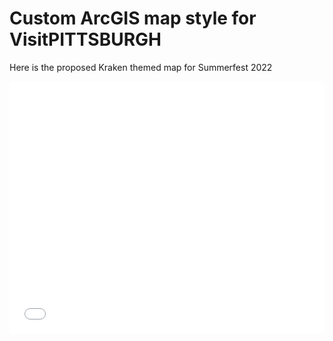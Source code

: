 # Custom ArcGIS map style for VisitPITTSBURGH

Here is the proposed Kraken themed map for Summerfest 2022

<style>.embed-container {position: relative; padding-bottom: 80%; height: 0; max-width: 100%;} .embed-container iframe, .embed-container object, .embed-container iframe{position: absolute; top: 0; left: 0; width: 100%; height: 100%;} small{position: absolute; z-index: 40; bottom: 0; margin-bottom: -15px;}</style><div class="embed-container"><iframe width="500" height="400" frameborder="0" scrolling="no" marginheight="0" marginwidth="0" title="SummerFest 2022 - Visit Pittsburgh" src="//carnegiemellon.maps.arcgis.com/apps/Embed/index.html?webmap=6d03251a05034bd99863ca82ba278e0d&extent=-80.0397,40.4117,-79.8715,40.4727&zoom=true&previewImage=false&scale=true&disable_scroll=true&theme=light"></iframe></div>

